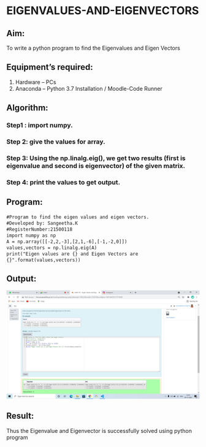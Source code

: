 # EIGENVALUES-AND-EIGENVECTORS
## Aim:
To write a python program to find the Eigenvalues and Eigen Vectors
## Equipment’s required:
1. 	Hardware – PCs
2. 	Anaconda – Python 3.7 Installation / Moodle-Code Runner
## Algorithm:
### Step1 : import numpy.
### Step 2: give the values for array.
### Step 3: Using the np.linalg.eig(),  we get two results (first is eigenvalue and second is eigenvector) of the given matrix.
### Step 4: print the values to get output.

## Program:
```
#Program to find the eigen values and eigen vectors.
#Developed by: Sangeetha.K
#RegisterNumber:21500118
import numpy as np
A = np.array([[-2,2,-3],[2,1,-6],[-1,-2,0]])
values,vectors = np.linalg.eig(A)
print("Eigen values are {} and Eigen Vectors are {}".format(values,vectors))
```
## Output:
![output](./Output.png)
## Result:
Thus the Eigenvalue and Eigenvector is successfully solved using python program
